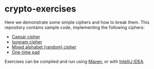 # crypto-exercises

Here we demonstrate some simple ciphers and how to break them. This repository contains sample code, implementing the following ciphers:

* [Caesar cipher](https://en.wikipedia.org/wiki/Caesar_cipher)
* [Isogram cipher](https://en.wikipedia.org/wiki/Isogram#Uses_in_ciphers)
* [Mixed alphabet (random) cipher](http://crypto.interactive-maths.com/mixed-alphabet-cipher.html)
* [One-time pad](https://en.wikipedia.org/wiki/One-time_pad)

Exercises can be compiled and run using [Maven](https://maven.apache.org/), or with [IntelliJ IDEA](https://www.jetbrains.com/idea/).
